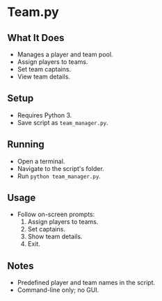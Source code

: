 # Team.py

## What It Does
- Manages a player and team pool.
- Assign players to teams.
- Set team captains.
- View team details.

## Setup
- Requires Python 3.
- Save script as `team_manager.py`.

## Running
- Open a terminal.
- Navigate to the script's folder.
- Run `python team_manager.py`.

## Usage
- Follow on-screen prompts:
  1. Assign players to teams.
  2. Set captains.
  3. Show team details.
  4. Exit.

## Notes
- Predefined player and team names in the script.
- Command-line only; no GUI.
